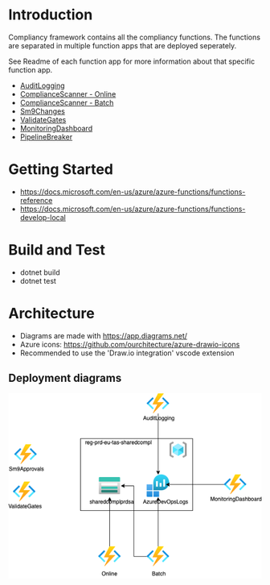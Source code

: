 # Introduction 
Compliancy framework contains all the compliancy functions.
The functions are separated in multiple function apps that are deployed seperately.

See Readme of each function app for more information about that specific function app.

- [AuditLogging](/src/Functions/AuditLogging/README.md)
- [ComplianceScanner - Online](/src/Functions/ComplianceScanner/Online/README.md)
- [ComplianceScanner - Batch](/src/Functions/ComplianceScanner/Batch/README.md)
- [Sm9Changes](/src/Functions/Sm9Changes/README.md)
- [ValidateGates](/src/Functions/ValidateGates/README.md)
- [MonitoringDashboard](/src/Functions/MonitoringDashboard/README.md)
- [PipelineBreaker](/src/Functions/PipelineBreaker/Decorator/README.md)

# Getting Started
- https://docs.microsoft.com/en-us/azure/azure-functions/functions-reference
- https://docs.microsoft.com/en-us/azure/azure-functions/functions-develop-local

# Build and Test
- dotnet build
- dotnet test

# Architecture
- Diagrams are made with https://app.diagrams.net/
- Azure icons: https://github.com/ourchitecture/azure-drawio-icons
- Recommended to use the 'Draw.io integration' vscode extension

## Deployment diagrams
![Deployment diagram](_docs/deployment-diagram.png "Deployment diagram")